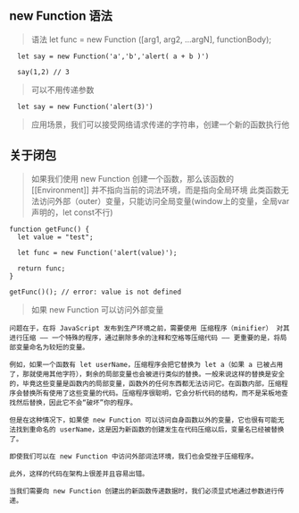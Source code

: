 ## new Function 语法

> 语法 let func = new Function ([arg1, arg2, ...argN], functionBody);

      let say = new Function('a','b','alert( a + b )')

      say(1,2) // 3

> 可以不用传递参数

      let say = new Function('alert(3)')

> 应用场景，我们可以接受网络请求传递的字符串，创建一个新的函数执行他  

## 关于闭包

> 如果我们使用 new Function 创建一个函数，那么该函数的 [[Environment]] 并不指向当前的词法环境，而是指向全局环境 
> 此类函数无法访问外部（outer）变量，只能访问全局变量(window上的变量，全局var声明的，let const不行)

    function getFunc() {
      let value = "test";

      let func = new Function('alert(value)');

      return func;
    }

    getFunc()(); // error: value is not defined

> 如果 new Function 可以访问外部变量

    问题在于，在将 JavaScript 发布到生产环境之前，需要使用 压缩程序（minifier） 对其进行压缩 —— 一个特殊的程序，通过删除多余的注释和空格等压缩代码 —— 更重要的是，将局部变量命名为较短的变量。

    例如，如果一个函数有 let userName，压缩程序会把它替换为 let a（如果 a 已被占用了，那就使用其他字符），剩余的局部变量也会被进行类似的替换。一般来说这样的替换是安全的，毕竟这些变量是函数内的局部变量，函数外的任何东西都无法访问它。在函数内部，压缩程序会替换所有使用了这些变量的代码。压缩程序很聪明，它会分析代码的结构，而不是呆板地查找然后替换，因此它不会“破坏”你的程序。

    但是在这种情况下，如果使 new Function 可以访问自身函数以外的变量，它也很有可能无法找到重命名的 userName，这是因为新函数的创建发生在代码压缩以后，变量名已经被替换了。

    即使我们可以在 new Function 中访问外部词法环境，我们也会受挫于压缩程序。

    此外，这样的代码在架构上很差并且容易出错。

    当我们需要向 new Function 创建出的新函数传递数据时，我们必须显式地通过参数进行传递。